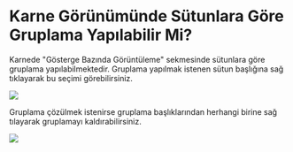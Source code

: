 # Karne Görünümünde Sütunlara Göre Gruplama Yapılabilir Mi?

Karnede "Gösterge Bazında Görüntüleme" sekmesinde sütunlara göre gruplama yapılabilmektedir. Gruplama yapılmak istenen sütun başlığına sağ tıklayarak bu seçimi görebilirsiniz.

![](https://docsbimser.blob.core.windows.net/imagecontainer/1grup-91a78ae2-3da2-4e01-bec0-ff987c89cfe8.png)

Gruplama çözülmek istenirse gruplama başlıklarından herhangi birine sağ tılayarak gruplamayı kaldırabilirsiniz.

![](https://docsbimser.blob.core.windows.net/imagecontainer/2grup-f1507108-ce17-4eb1-b921-9b849b005ed9.png)

